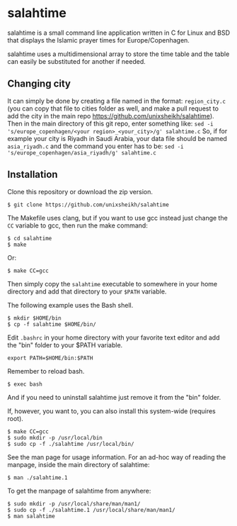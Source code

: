 # salahtime

salahtime is a small command line application written in C for Linux and BSD that displays the Islamic prayer times for Europe/Copenhagen.

salahtime uses a multidimensional array to store the time table and the table can easily be substituted for another if needed.

## Changing city
It can simply be done by creating a file named in the format: `region_city.c` (you can copy that file to cities folder as well, and make a pull request to add the city in the main repo https://github.com/unixsheikh/salahtime).
Then in the main directory of this git repo, enter something like:
`sed -i 's/europe_copenhagen/<your region>_<your_city>/g' salahtime.c`
So, if for example your city is Riyadh in Saudi Arabia, your data file should be named `asia_riyadh.c` and the command you enter has to be:
`sed -i 's/europe_copenhagen/asia_riyadh/g' salahtime.c`

## Installation

Clone this repository or download the zip version.

```
$ git clone https://github.com/unixsheikh/salahtime
```

The Makefile uses clang, but if you want to use gcc instead just change the `CC` variable to gcc, then run the make command:

```
$ cd salahtime
$ make
```

Or:

```
$ make CC=gcc
```

Then simply copy the `salahtime` executable to somewhere in your home directory and add that directory to your `$PATH` variable.

The following example uses the Bash shell.

```
$ mkdir $HOME/bin
$ cp -f salahtime $HOME/bin/
```

Edit `.bashrc` in your home directory with your favorite text editor and add the "bin" folder to your $PATH variable.

```
export PATH=$HOME/bin:$PATH
```

Remember to reload bash.

```
$ exec bash
```

And if you need to uninstall salahtime just remove it from the "bin" folder.

If, however, you want to, you can also install this system-wide (requires root).
```
$ make CC=gcc
$ sudo mkdir -p /usr/local/bin
$ sudo cp -f ./salahtime /usr/local/bin/
```

See the man page for usage information.
For an ad-hoc way of reading the manpage, inside the main directory of salahtime:
```
$ man ./salahtime.1
```

To get the manpage of salahtime from anywhere:
```
$ sudo mkdir -p /usr/local/share/man/man1/
$ sudo cp -f ./salahtime.1 /usr/local/share/man/man1/
$ man salahtime
```
